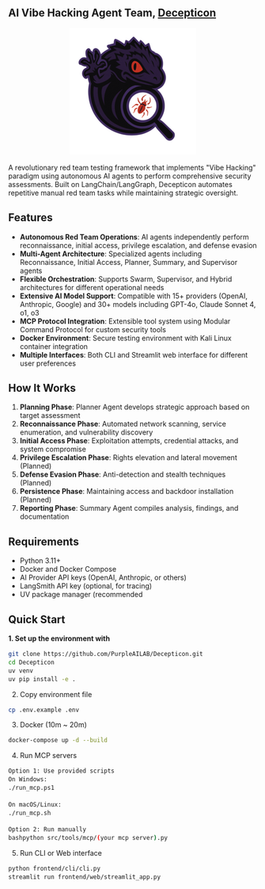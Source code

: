 ## **AI Vibe Hacking Agent Team, [Decepticon](https://github.com/PurpleAILAB/Decepticon)**


<div align="center">

![Decepticon](assets/decepticon_logo_256.png)

</div>

A revolutionary red team testing framework that implements "Vibe Hacking" paradigm using autonomous AI agents to perform comprehensive security assessments. Built on LangChain/LangGraph, Decepticon automates repetitive manual red team tasks while maintaining strategic oversight.

## **Features**
* **Autonomous Red Team Operations**: AI agents independently perform reconnaissance, initial access, privilege escalation, and defense evasion
* **Multi-Agent Architecture**: Specialized agents including Reconnaissance, Initial Access, Planner, Summary, and Supervisor agents
* **Flexible Orchestration**: Supports Swarm, Supervisor, and Hybrid architectures for different operational needs
* **Extensive AI Model Support**: Compatible with 15+ providers (OpenAI, Anthropic, Google) and 30+ models including GPT-4o, Claude Sonnet 4, o1, o3
* **MCP Protocol Integration**: Extensible tool system using Modular Command Protocol for custom security tools
* **Docker Environment**: Secure testing environment with Kali Linux container integration
* **Multiple Interfaces**: Both CLI and Streamlit web interface for different user preferences

## **How It Works**
1. **Planning Phase**: Planner Agent develops strategic approach based on target assessment
2. **Reconnaissance Phase**: Automated network scanning, service enumeration, and vulnerability discovery
3. **Initial Access Phase**: Exploitation attempts, credential attacks, and system compromise
4. **Privilege Escalation Phase**: Rights elevation and lateral movement (Planned)
5. **Defense Evasion Phase**: Anti-detection and stealth techniques (Planned)
6. **Persistence Phase**: Maintaining access and backdoor installation (Planned)
7. **Reporting Phase**: Summary Agent compiles analysis, findings, and documentation

## **Requirements**
* Python 3.11+
* Docker and Docker Compose
* AI Provider API keys (OpenAI, Anthropic, or others)
* LangSmith API key (optional, for tracing)
* UV package manager (recommended

## **Quick Start**

**1. Set up the environment with**
```bash
git clone https://github.com/PurpleAILAB/Decepticon.git
cd Decepticon
uv venv
uv pip install -e .
```

2. Copy environment file
```bash
cp .env.example .env
```

3. Docker (10m ~ 20m)
```bash
docker-compose up -d --build
```

4. Run MCP servers
```bash
Option 1: Use provided scripts
On Windows:
./run_mcp.ps1

On macOS/Linux:
./run_mcp.sh

Option 2: Run manually
bashpython src/tools/mcp/(your mcp server).py
```

5. Run CLI or Web interface
```bash
python frontend/cli/cli.py
streamlit run frontend/web/streamlit_app.py
```